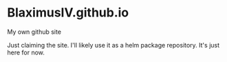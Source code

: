 # BlaximusIV.github.io
My own github site

Just claiming the site. I'll likely use it as a helm package repository. It's just here for now.

